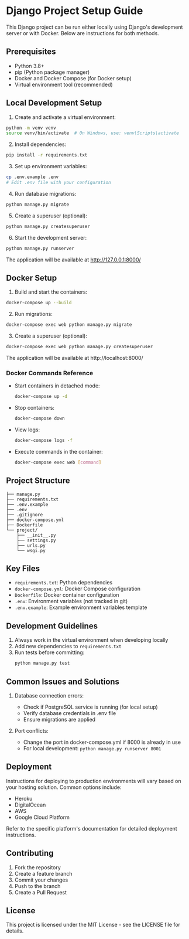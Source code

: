 # Django Project Setup Guide

This Django project can be run either locally using Django's development server or with Docker. Below are instructions for both methods.

## Prerequisites

- Python 3.8+
- pip (Python package manager)
- Docker and Docker Compose (for Docker setup)
- Virtual environment tool (recommended)

## Local Development Setup

1. Create and activate a virtual environment:
```bash
python -m venv venv
source venv/bin/activate  # On Windows, use: venv\Scripts\activate
```

2. Install dependencies:
```bash
pip install -r requirements.txt
```

3. Set up environment variables:
```bash
cp .env.example .env
# Edit .env file with your configuration
```

4. Run database migrations:
```bash
python manage.py migrate
```

5. Create a superuser (optional):
```bash
python manage.py createsuperuser
```

6. Start the development server:
```bash
python manage.py runserver
```

The application will be available at http://127.0.0.1:8000/

## Docker Setup

1. Build and start the containers:
```bash
docker-compose up --build
```

2. Run migrations:
```bash
docker-compose exec web python manage.py migrate
```

3. Create a superuser (optional):
```bash
docker-compose exec web python manage.py createsuperuser
```

The application will be available at http://localhost:8000/

### Docker Commands Reference

- Start containers in detached mode:
  ```bash
  docker-compose up -d
  ```

- Stop containers:
  ```bash
  docker-compose down
  ```

- View logs:
  ```bash
  docker-compose logs -f
  ```

- Execute commands in the container:
  ```bash
  docker-compose exec web [command]
  ```

## Project Structure

```
├── manage.py
├── requirements.txt
├── .env.example
├── .env
├── .gitignore
├── docker-compose.yml
├── Dockerfile
└── project/
    ├── __init__.py
    ├── settings.py
    ├── urls.py
    └── wsgi.py
```

## Key Files

- `requirements.txt`: Python dependencies
- `docker-compose.yml`: Docker Compose configuration
- `Dockerfile`: Docker container configuration
- `.env`: Environment variables (not tracked in git)
- `.env.example`: Example environment variables template

## Development Guidelines

1. Always work in the virtual environment when developing locally
2. Add new dependencies to `requirements.txt`
3. Run tests before committing:
   ```bash
   python manage.py test
   ```

## Common Issues and Solutions

1. Database connection errors:
   - Check if PostgreSQL service is running (for local setup)
   - Verify database credentials in .env file
   - Ensure migrations are applied

2. Port conflicts:
   - Change the port in docker-compose.yml if 8000 is already in use
   - For local development: `python manage.py runserver 8001`

## Deployment

Instructions for deploying to production environments will vary based on your hosting solution. Common options include:

- Heroku
- DigitalOcean
- AWS
- Google Cloud Platform

Refer to the specific platform's documentation for detailed deployment instructions.

## Contributing

1. Fork the repository
2. Create a feature branch
3. Commit your changes
4. Push to the branch
5. Create a Pull Request

## License

This project is licensed under the MIT License - see the LICENSE file for details.
